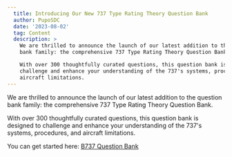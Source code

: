 ```yaml
---
  title: Introducing Our New 737 Type Rating Theory Question Bank
  author: PupoSDC
  date: '2023-08-02'
  tag: Content
  description: >
    We are thrilled to announce the launch of our latest addition to the question
    bank family: the comprehensive 737 Type Rating Theory Question Bank.

    With over 300 thoughtfully curated questions, this question bank is designed to
    challenge and enhance your understanding of the 737's systems, procedures, and
    aircraft limitations.
---
```


We are thrilled to announce the launch of our latest addition to the question
bank family: the comprehensive 737 Type Rating Theory Question Bank.

With over 300 thoughtfully curated questions, this question bank is designed to
challenge and enhance your understanding of the 737's systems, procedures, and
aircraft limitations.

You can get started here: [B737 Question Bank](/modules/type)
